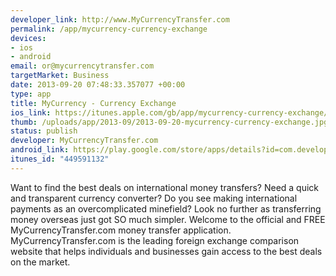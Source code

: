 ```yaml
--- 
developer_link: http://www.MyCurrencyTransfer.com
permalink: /app/mycurrency-currency-exchange
devices: 
- ios
- android
email: or@mycurrencytransfer.com
targetMarket: Business
date: 2013-09-20 07:48:33.357077 +00:00
type: app
title: MyCurrency - Currency Exchange
ios_link: https://itunes.apple.com/gb/app/mycurrency-currency-exchange/id449591132?mt=8
thumb: /uploads/app/2013-09/2013-09-20-mycurrency-currency-exchange.jpg
status: publish
developer: MyCurrencyTransfer.com
android_link: https://play.google.com/store/apps/details?id=com.developpez.android.MyCurrencyTransfer
itunes_id: "449591132"
---
```


Want to find the best deals on international money transfers? Need a quick and transparent currency converter? Do you see making international payments as an overcomplicated minefield? Look no further as transferring money overseas just got SO much simpler.
Welcome to the official and FREE MyCurrencyTransfer.com money transfer application. MyCurrencyTransfer.com is the leading foreign exchange comparison website that helps individuals and businesses gain access to the best deals on the market.
